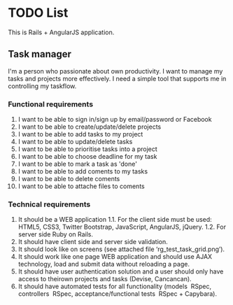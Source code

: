 # TODO List
This is Rails + AngularJS application.

## Task manager

I'm a person who passionate about own productivity. I want to manage my tasks and projects more effectively. I need a simple tool that supports me in controlling my task­flow.

### Functional requirements

1. I want to be able to sign in/sign up by email/password or Facebook
2. I want to be able to create/update/delete projects
3. I want to be able to add tasks to my project
4. I want to be able to update/delete tasks
5. I want to be able to prioritise tasks into a project
6. I want to be able to choose deadline for my task
7. I want to be able to mark a task as 'done'
8. I want to be able to add coments to my tasks
9. I want to be able to delete coments
10. I want to be able to attache files to coments

### Technical requirements

1. It should be a WEB application
1.1. For the client side must be used: HTML5, CSS3, Twitter Bootstrap, JavaScript, AngularJS, jQuery.
1.2. For server side Ruby on Rails.
2. It should have client side and server side validation.
3. It should look like on screens (see attached file ‘rg_test_task_grid.png’).
4. It should work like one page WEB application and should use AJAX technology, load and submit data without reloading a page.
5. It should have user authentication solution and a user should only have access to theirown projects and tasks (Devise, Cancancan).
6. It should have automated tests for all functionality (models ­ RSpec, controllers ­ RSpec, acceptance/functional tests ­ RSpec + Capybara).